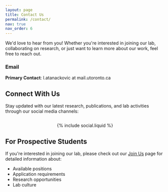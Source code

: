 ```yaml
---
layout: page
title: Contact Us
permalink: /contact/
nav: true
nav_order: 6
---
```


We'd love to hear from you! Whether you're interested in joining our lab, collaborating on research, or just want to learn more about our work, feel free to reach out.

### **Email**
**Primary Contact**: l.atanackovic at mail.utoronto.ca

## Connect With Us

Stay updated with our latest research, publications, and lab activities through our social media channels:

<div class="social-icons" style="text-align: center; margin: 2em 0;">
  {% include social.liquid %}
</div>

## For Prospective Students

If you're interested in joining our lab, please check out our [Join Us](/join/) page for detailed information about:
- Available positions
- Application requirements
- Research opportunities
- Lab culture
